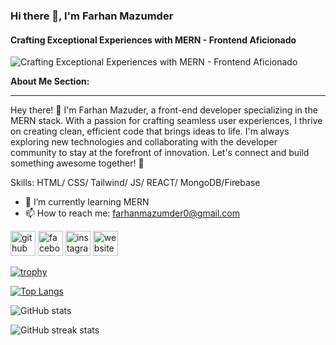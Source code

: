 ### Hi there 👋, I'm Farhan Mazumder

#### Crafting Exceptional Experiences with MERN - Frontend Aficionado

![Crafting Exceptional Experiences with MERN - Frontend Aficionado](https://i.postimg.cc/HLbYYjy8/68747470733a2f2f63646e2e6472696262626c652e636f6d2f75736572732f313136323037372f73637265656e73686f7473.gif)

**About Me Section:**

---

Hey there! 👋 I'm Farhan Mazuder, a front-end developer specializing in the MERN stack. With a passion for crafting seamless user experiences, I thrive on creating clean, efficient code that brings ideas to life. I'm always exploring new technologies and collaborating with the developer community to stay at the forefront of innovation. Let's connect and build something awesome together! 🚀

Skills: HTML/ CSS/ Tailwind/ JS/ REACT/ MongoDB/Firebase

- 🌱 I’m currently learning MERN
- 📫 How to reach me: farhanmazumder0@gmail.com

[<img src='https://cdn.jsdelivr.net/npm/simple-icons@3.0.1/icons/github.svg' alt='github' height='40'>](https://github.com/farhan-mazumder) [<img src='https://cdn.jsdelivr.net/npm/simple-icons@3.0.1/icons/facebook.svg' alt='facebook' height='40'>](https://www.facebook.com/farhan.mazumder.dev) [<img src='https://cdn.jsdelivr.net/npm/simple-icons@3.0.1/icons/instagram.svg' alt='instagram' height='40'>](https://www.instagram.com/farhan.mazumder.dev/) [<img src='https://cdn.jsdelivr.net/npm/simple-icons@3.0.1/icons/icloud.svg' alt='website' height='40'>](https://car-docrors-recap.web.app/)

[![trophy](https://github-profile-trophy.vercel.app/?username=farhan-mazumder)](https://github.com/ryo-ma/github-profile-trophy)

[![Top Langs](https://github-readme-stats.vercel.app/api/top-langs/?username=farhan-mazumder)](https://github.com/anuraghazra/github-readme-stats)

![GitHub stats](https://github-readme-stats.vercel.app/api?username=farhan-mazumder&show_icons=true)

![GitHub streak stats](https://streak-stats.demolab.com/?user=farhan-mazumder)
